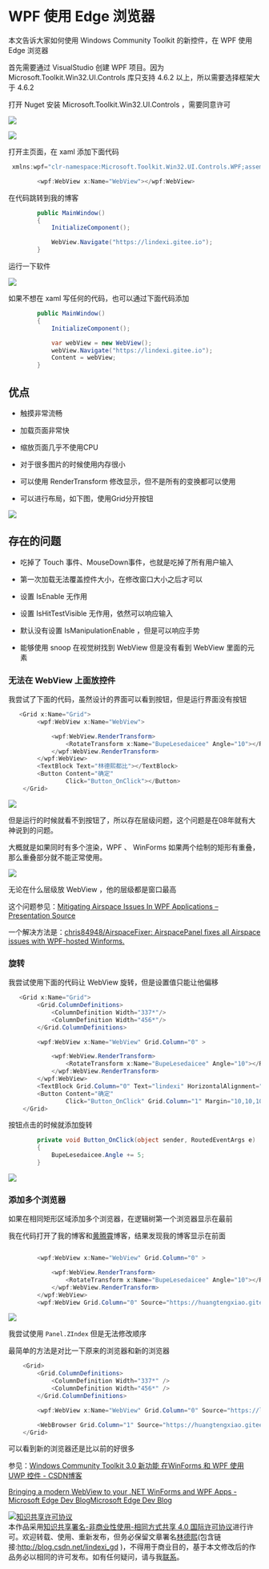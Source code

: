 # WPF 使用 Edge 浏览器

本文告诉大家如何使用 Windows Community Toolkit 的新控件，在 WPF 使用 Edge 浏览器

<!--more-->

首先需要通过 VisualStudio 创建 WPF 项目。因为  Microsoft.Toolkit.Win32.UI.Controls 库只支持 4.6.2 以上，所以需要选择框架大于 4.6.2 

打开 Nuget 安装 Microsoft.Toolkit.Win32.UI.Controls ，需要同意许可

![](http://image.acmx.xyz/lindexi%2F201861174809142.jpg)

<!-- ![](image/WPF 使用 Edge 浏览器/WPF 使用 Edge 浏览器0.png) -->
![](http://image.acmx.xyz/lindexi%2F2018611747372558.jpg)

打开主页面，在 xaml 添加下面代码

```csharp
 xmlns:wpf="clr-namespace:Microsoft.Toolkit.Win32.UI.Controls.WPF;assembly=Microsoft.Toolkit.Win32.UI.Controls" 
```

```csharp
        <wpf:WebView x:Name="WebView"></wpf:WebView>
```

在代码跳转到我的博客

```csharp
        public MainWindow()
        {
            InitializeComponent();

            WebView.Navigate("https://lindexi.gitee.io");
        }
```

运行一下软件

<!-- ![](image/WPF 使用 Edge 浏览器/WPF 使用 Edge 浏览器1.png) -->

![](http://image.acmx.xyz/lindexi%2F201861175161261.jpg)

如果不想在 xaml 写任何的代码，也可以通过下面代码添加

```csharp
        public MainWindow()
        {
            InitializeComponent();

            var webView = new WebView();
            webView.Navigate("https://lindexi.gitee.io");
            Content = webView;
        }
```

## 优点

 - 触摸非常流畅

 - 加载页面非常快

 - 缩放页面几乎不使用CPU

 - 对于很多图片的时候使用内存很小

 - 可以使用 RenderTransform 修改显示，但不是所有的变换都可以使用

 - 可以进行布局，如下图，使用Grid分开按钮

 <!-- ![](image/WPF 使用 Edge 浏览器/WPF 使用 Edge 浏览器4.png) -->

  ![](http://image.acmx.xyz/lindexi%2F201862105019597)

## 存在的问题

 - 吃掉了 Touch 事件、MouseDown事件，也就是吃掉了所有用户输入

 - 第一次加载无法覆盖控件大小，在修改窗口大小之后才可以

 - 设置 IsEnable 无作用

 - 设置 IsHitTestVisible 无作用，依然可以响应输入

 - 默认没有设置 IsManipulationEnable ，但是可以响应手势

 - 能够使用 snoop 在视觉树找到 WebView 但是没有看到 WebView 里面的元素

### 无法在 WebView 上面放控件

我尝试了下面的代码，虽然设计的界面可以看到按钮，但是运行界面没有按钮

```csharp
   <Grid x:Name="Grid">
        <wpf:WebView x:Name="WebView">

            <wpf:WebView.RenderTransform>
                <RotateTransform x:Name="BupeLesedaicee" Angle="10"></RotateTransform>
            </wpf:WebView.RenderTransform>
        </wpf:WebView>
        <TextBlock Text="林德熙都比"></TextBlock>
        <Button Content="确定" 
                Click="Button_OnClick"></Button>
    </Grid>
```

<!-- ![](image/WPF 使用 Edge 浏览器/WPF 使用 Edge 浏览器2.png) -->

![](http://image.acmx.xyz/lindexi%2F201862104737741)

但是运行的时候就看不到按钮了，所以存在层级问题，这个问题是在08年就有大神说到的问题。

大概就是如果同时有多个渲染，WPF 、 WinForms 如果两个绘制的矩形有重叠，那么重叠部分就不能正常使用。

<!-- ![](image/WPF 使用 Edge 浏览器/WPF 使用 Edge 浏览器3.png) -->

![](http://image.acmx.xyz/lindexi%2F201862105019597)

无论在什么层级放 WebView ，他的层级都是窗口最高

这个问题参见：[Mitigating Airspace Issues In WPF Applications – Presentation Source](https://blogs.msdn.microsoft.com/dwayneneed/2013/02/26/mitigating-airspace-issues-in-wpf-applications/ )

一个解决方法是：[chris84948/AirspaceFixer: AirspacePanel fixes all Airspace issues with WPF-hosted Winforms.](https://github.com/chris84948/AirspaceFixer )

### 旋转

我尝试使用下面的代码让 WebView 旋转，但是设置值只能让他偏移

```csharp
   <Grid x:Name="Grid">
        <Grid.ColumnDefinitions>
            <ColumnDefinition Width="337*"/>
            <ColumnDefinition Width="456*"/>
        </Grid.ColumnDefinitions>

        <wpf:WebView x:Name="WebView" Grid.Column="0" >

            <wpf:WebView.RenderTransform>
                <RotateTransform x:Name="BupeLesedaicee" Angle="10"></RotateTransform>
            </wpf:WebView.RenderTransform>
        </wpf:WebView>
        <TextBlock Grid.Column="0" Text="lindexi" HorizontalAlignment="Center" VerticalAlignment="Center"></TextBlock>
        <Button Content="确定" 
                Click="Button_OnClick" Grid.Column="1" Margin="10,10,10,10"></Button>
    </Grid>
```

按钮点击的时候就添加旋转

```csharp
        private void Button_OnClick(object sender, RoutedEventArgs e)
        {
            BupeLesedaicee.Angle += 5;
        }
```

<!-- ![](image/WPF 使用 Edge 浏览器/浏览器2.gif) -->

![](https://i.loli.net/2018/06/02/5b12087b380ce.gif)

### 添加多个浏览器

如果在相同矩形区域添加多个浏览器，在逻辑树第一个浏览器显示在最前

我在代码打开了我的博客和[黄腾霄](https://huangtengxiao.gitee.io/ )博客，结果发现我的博客显示在前面

```csharp

        <wpf:WebView x:Name="WebView" Grid.Column="0" >

            <wpf:WebView.RenderTransform>
                <RotateTransform x:Name="BupeLesedaicee" Angle="10"></RotateTransform>
            </wpf:WebView.RenderTransform>
        </wpf:WebView>
        <wpf:WebView Grid.Column="0" Source="https://huangtengxiao.gitee.io/"></wpf:WebView>
```

<!-- ![](image/WPF 使用 Edge 浏览器/WPF 使用 Edge 浏览器6.png) -->

![](http://image.acmx.xyz/lindexi%2F20186211323328)

我尝试使用 `Panel.ZIndex` 但是无法修改顺序

最简单的方法是对比一下原来的浏览器和新的浏览器

```csharp
    <Grid>
        <Grid.ColumnDefinitions>
            <ColumnDefinition Width="337*" />
            <ColumnDefinition Width="456*" />
        </Grid.ColumnDefinitions>

        <wpf:WebView x:Name="WebView" Grid.Column="0" Source="https://lindexi.gitee.io" />

        <WebBrowser Grid.Column="1" Source="https://huangtengxiao.gitee.io/" />
    </Grid>
```

可以看到新的浏览器还是比以前的好很多

参见：[Windows Community Toolkit 3.0 新功能 在WinForms 和 WPF 使用 UWP 控件 - CSDN博客](https://blog.csdn.net/lindexi_gd/article/details/80533053 )

[Bringing a modern WebView to your .NET WinForms and WPF Apps - Microsoft Edge Dev BlogMicrosoft Edge Dev Blog](https://blogs.windows.com/msedgedev/2018/05/09/modern-webview-winforms-wpf-apps/#gUx8ACTB19D37Sdj.97 )

<a rel="license" href="http://creativecommons.org/licenses/by-nc-sa/4.0/"><img alt="知识共享许可协议" style="border-width:0" src="https://licensebuttons.net/l/by-nc-sa/4.0/88x31.png" /></a><br />本作品采用<a rel="license" href="http://creativecommons.org/licenses/by-nc-sa/4.0/">知识共享署名-非商业性使用-相同方式共享 4.0 国际许可协议</a>进行许可。欢迎转载、使用、重新发布，但务必保留文章署名[林德熙](http://blog.csdn.net/lindexi_gd)(包含链接:http://blog.csdn.net/lindexi_gd )，不得用于商业目的，基于本文修改后的作品务必以相同的许可发布。如有任何疑问，请与我[联系](mailto:lindexi_gd@163.com)。
